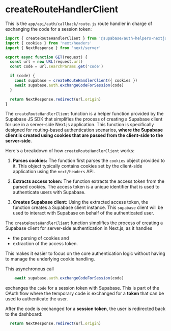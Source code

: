 # createRouteHandlerClient

This is the `app/api/auth/callback/route.js` route handler in charge of exchanging the code for a session token:

```js
import { createRouteHandlerClient } from '@supabase/auth-helpers-nextjs'
import { cookies } from 'next/headers'
import { NextResponse } from 'next/server'

export async function GET(request) {
  const url = new URL(request.url)
  const code = url.searchParams.get('code')

  if (code) {
    const supabase = createRouteHandlerClient({ cookies })
    await supabase.auth.exchangeCodeForSession(code)
  }

  return NextResponse.redirect(url.origin)
}
```

The `createRouteHandlerClient` function is a helper function provided by the Supabase JS SDK that simplifies the process of creating a Supabase client for use in a server-side Next.js application. This function is specifically designed for routing-based authentication scenarios, **where the Supabase client is created using cookies that are passed from the client-side to the server-side**.

Here's a breakdown of how `createRouteHandlerClient` works:

1. **Parses cookies:** The function first parses the `cookies` object provided to it. This object typically contains cookies set by the client-side application using the `next/headers` API.

2. **Extracts access token:** The function extracts the access token from the parsed cookies. The access token is a unique identifier that is used to authenticate users with Supabase.

3. **Creates Supabase client:** Using the extracted access token, the function creates a Supabase client instance. This `supabase` client will be used to interact with Supabase on behalf of the authenticated user.

The `createRouteHandlerClient` function simplifies the process of creating a Supabase client for server-side authentication in Next.js, as it handles 
- the parsing of cookies and 
- extraction of the access token. 

This makes it easier to focus on the core authentication logic without having to manage the underlying cookie handling.


This asynchronous call 

```js
    await supabase.auth.exchangeCodeForSession(code)
```

exchanges the `code` for a session token with Supabase. This is part of the OAuth flow where the temporary code is exchanged for a **token** that can be used to authenticate the user.

After the code is exchanged for a **session token**, the user is redirected back to the  dashboard:

```js
  return NextResponse.redirect(url.origin)
```


